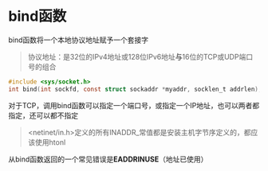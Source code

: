 # bind函数

bind函数将一个本地协议地址赋予一个套接字

> 协议地址：是32位的IPv4地址或128位IPv6地址**与**16位的TCP或UDP端口号的组合

```c
#include <sys/socket.h>
int bind(int sockfd, const struct sockaddr *myaddr, socklen_t addrlen);//成0错-1
```

对于TCP，调用bind函数可以指定一个端口号，或指定一个IP地址，也可以两者都指定，还可以都不指定

> <netinet/in.h>定义的所有INADDR_常值都是安装主机字节序定义的，都应该使用htonl

从bind函数返回的一个常见错误是**EADDRINUSE**（地址已使用）
